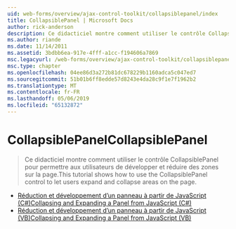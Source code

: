 ```yaml
---
uid: web-forms/overview/ajax-control-toolkit/collapsiblepanel/index
title: CollapsiblePanel | Microsoft Docs
author: rick-anderson
description: Ce didacticiel montre comment utiliser le contrôle CollapsiblePanel pour permettre aux utilisateurs de développer et réduire des zones sur la page.
ms.author: riande
ms.date: 11/14/2011
ms.assetid: 3bdbb6ea-917e-4fff-a1cc-f194606a7869
msc.legacyurl: /web-forms/overview/ajax-control-toolkit/collapsiblepanel
msc.type: chapter
ms.openlocfilehash: 04ee86d3a272b81dc678229b1160adca5c047ed7
ms.sourcegitcommit: 51b01b6ff8edde57d8243e4da28c9f1e7f1962b2
ms.translationtype: MT
ms.contentlocale: fr-FR
ms.lasthandoff: 05/06/2019
ms.locfileid: "65132872"
---
```

# <a name="collapsiblepanel"></a><span data-ttu-id="a75d7-103">CollapsiblePanel</span><span class="sxs-lookup"><span data-stu-id="a75d7-103">CollapsiblePanel</span></span>

> <span data-ttu-id="a75d7-104">Ce didacticiel montre comment utiliser le contrôle CollapsiblePanel pour permettre aux utilisateurs de développer et réduire des zones sur la page.</span><span class="sxs-lookup"><span data-stu-id="a75d7-104">This tutorial shows how to use the CollapsiblePanel control to let users expand and collapse areas on the page.</span></span>

- [<span data-ttu-id="a75d7-105">Réduction et développement d’un panneau à partir de JavaScript (C#)</span><span class="sxs-lookup"><span data-stu-id="a75d7-105">Collapsing and Expanding a Panel from JavaScript (C#)</span></span>](collapsing-and-expanding-a-panel-from-javascript-cs.md)
- [<span data-ttu-id="a75d7-106">Réduction et développement d’un panneau à partir de JavaScript (VB)</span><span class="sxs-lookup"><span data-stu-id="a75d7-106">Collapsing and Expanding a Panel from JavaScript (VB)</span></span>](collapsing-and-expanding-a-panel-from-javascript-vb.md)
